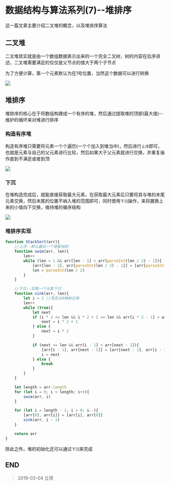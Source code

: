 # 数据结构与算法系列(7)--堆排序

这一篇文章主要介绍二叉堆的概念，以及堆排序算法

## 二叉堆

二叉堆其实就是由一个数组数据表示出来的一个完全二叉树，树的内容在后序讲述，二叉堆需要满足的仅仅是父节点的值大于两个子节点

为了方便计算，第一个元素默认为在1号位置，当然这个数据可以进行转换

![](http://blog-cdn.chenxiyuan.fun/2019-3-4/02bbf2e0-919d-4292-81e1-4f8ea4d9df78.png)

## 堆排序

堆排序的核心在于将数组构建成一个有序的堆，然后通过提取堆的顶部(最大值)--维护的循环来对堆进行排序

### 构造有序堆

构造有序堆只需要将元素一个个遍历(一个个加入到堆当中)，然后进行`上浮`即可，也就是元素与自己的父元素进行比较，然后如果大于父元素就进行交换，并重复操作直到不满足或者到顶

![](http://blog-cdn.chenxiyuan.fun/2019-3-4/d9a24e89-7aef-402f-9c62-58121ca385a7.png)

### 下沉

在堆构造完成后，就能直接获取最大元素，在获取最大元素后只要将其与堆的末尾元素交换，然后末尾的位置不纳入堆的范围即可，同时使用`下沉`操作，来将置换上来的小值向下交换，维持堆的循序结构

![](http://blog-cdn.chenxiyuan.fun/2019-3-4/1e39cf1b-6f2b-49e8-b777-38f91fac4e73.png)

### 堆排序实现

``` javascript
function StackSort(arr){
    //上浮--默认最后一个是新加的
    function swim(arr, len){
        len++
        while (len > 1 && arr[len - 1] > arr[parseInt(len / 2) - 1]){
            [arr[len - 1], arr[parseInt(len / 2) - 1]] = [arr[parseInt(len / 2) - 1], arr[len - 1]] 
            len = parseInt(len / 2)
        }
    }

    //下沉--将第一个元素下沉
    function sink(arr, len){
        let i = 1 //其实从0映射过来
        len++
        while (true){
            let next
            if (i * 2 <= len && i * 2 + 1 <= len && arr[i * 2 - 1] < arr[i * 2]){
                next = i * 2 + 1
            } else {
                next = i * 2
            }

            if (next <= len && arr[i - 1] < arr[next - 1]){
                [arr[i - 1], arr[next - 1]] = [arr[next - 1], arr[i - 1]]
                i = next
            } else {
                break
            }
        }
    }

    let length = arr.length
    for (let i = 0; i < length; i++){
        swim(arr, i)
    }

    for (let i = length - 1; i > 0; i--){
        [arr[0], arr[i]] = [arr[i], arr[0]]
        sink(arr, i - 1)
    }

    return arr
}
```

除此之外，堆的初始化还可以通过`下沉`来完成

## END

>   2019-03-04   立项